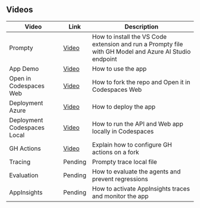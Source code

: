 ## Videos

| Video          | Link | Description |
|-------------------|----------------------------------|----------------------------------|
| Prompty       | [Video](https://microsoft-my.sharepoint.com/:v:/p/cedricvidal/EVV2tdXae0xJpPZT1ukUGGUBt5vV9czFL0Z5KdG6pnhUCA?e=UCbkuu) | How to install the VS Code extension and run a Prompty file with GH Model and Azure AI Studio endpoint |
| App Demo      | [Video](https://microsoft.sharepoint.com/teams/AI-Tour-FY25/_layouts/15/stream.aspx?id=%2Fteams%2FAI%2DTour%2DFY25%2FShared%20Documents%2FPRODUCTION%2DWRK%2Dwriting%2Dassistant%2Dwith%2Dazure%2Dopenai%2Fvideos%2Fcontoso%5Fdemo%5Fwith%5Fsound%2Emov&ga=1&referrer=StreamWebApp%2EWeb&referrerScenario=AddressBarCopied%2Eview%2E5bd1cfc2%2Dfbc7%2D4d1b%2D802c%2Dd61e2943a99f) | How to use the app |
| Open in Codespaces Web | [Video](https://microsoft-my.sharepoint.com/:v:/p/cedricvidal/Edzyj4RT5pJKmLuzg5JUYXwB75k1Ecj5uUgXS_tKuZVT4A?e=asMyIo) | How to fork the repo and Open it in Codespaces Web |
| Deployment Azure | [Video](https://microsoft-my.sharepoint.com/:v:/p/cedricvidal/EW88E0K68f5Fgx-wdie6szQBeDYRiS7WSt-POKzwJ5TuOQ?e=GMhsNh) | How to deploy the app | 
| Deployment Codespaces Local | [Video](https://microsoft-my.sharepoint.com/:v:/p/cedricvidal/EcEO53rTsVdBg1BJBkkK2UoBFSQNgoBhkWDl8--cV0NoIQ?e=vk0w7U) | How to run the API and Web app locally in Codespaces | 
| GH Actions | [Video](https://microsoft-my.sharepoint.com/:v:/p/cedricvidal/EeJ7QEBtjeBJn-zHh2qjQdMBkSJttvShjYUVaomboSPowA?e=LkTyMk) | Explain how to configure GH actions on a fork | 
| Tracing | Pending | Prompty trace local file |
| Evaluation | Pending | How to evaluate the agents and prevent regressions |
| AppInsights | Pending | How to activate AppInsights traces and monitor the app |
